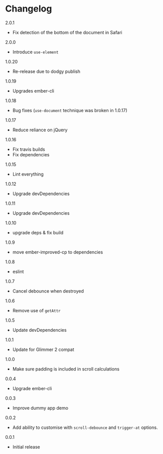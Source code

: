 # Changelog

2.0.1

* Fix detection of the bottom of the document in Safari

2.0.0

* Introduce `use-element`

1.0.20

* Re-release due to dodgy publish

1.0.19

* Upgrades ember-cli

1.0.18

* Bug fixes (`use-document` technique was broken in 1.0.17)

1.0.17

* Reduce reliance on jQuery

1.0.16

* Fix travis builds
* Fix dependencies

1.0.15

* Lint everything

1.0.12

* Upgrade devDependencies

1.0.11

* Upgrade devDependencies

1.0.10

* upgrade deps & fix build

1.0.9

* move ember-improved-cp to dependencies

1.0.8

* eslint

1.0.7

* Cancel debounce when destroyed

1.0.6

* Remove use of `getAttr`

1.0.5

* Update devDependencies

1.0.1

* Update for Glimmer 2 compat

1.0.0

* Make sure padding is included in scroll calculations

0.0.4

* Upgrade ember-cli

0.0.3

* Improve dummy app demo

0.0.2

* Add ability to customise with `scroll-debounce` and `trigger-at` options.

0.0.1

* Initial release
